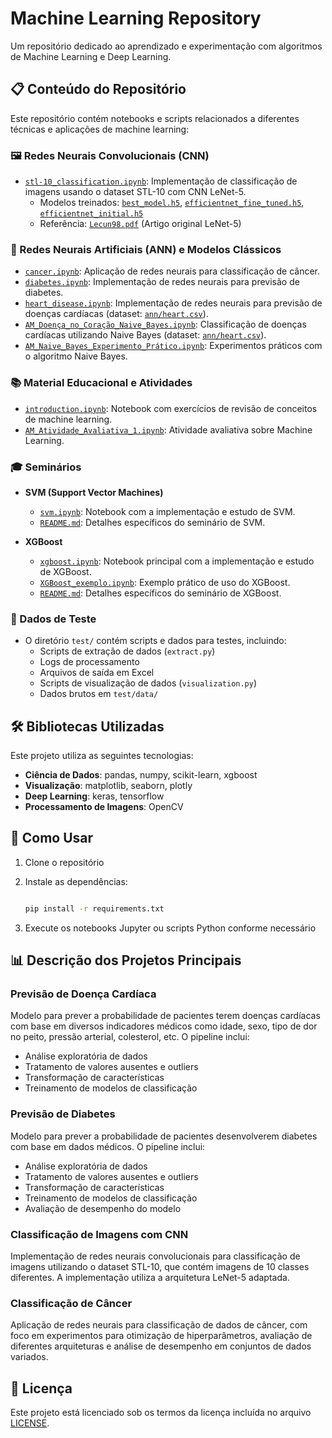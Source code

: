 # Machine Learning Repository

Um repositório dedicado ao aprendizado e experimentação com algoritmos de Machine Learning e Deep Learning.

## 📋 Conteúdo do Repositório

Este repositório contém notebooks e scripts relacionados a diferentes técnicas e aplicações de machine learning:

### 🖼️ Redes Neurais Convolucionais (CNN)

- [`stl-10_classification.ipynb`](./cnn/stl-10_classification.ipynb): Implementação de classificação de imagens usando o dataset STL-10 com CNN LeNet-5.
  - Modelos treinados: [`best_model.h5`](./cnn/best_model.h5), [`efficientnet_fine_tuned.h5`](./cnn/efficientnet_fine_tuned.h5), [`efficientnet_initial.h5`](./cnn/efficientnet_initial.h5)
  - Referência: [`Lecun98.pdf`](./cnn/Lecun98.pdf) (Artigo original LeNet-5)

### 🧠 Redes Neurais Artificiais (ANN) e Modelos Clássicos

- [`cancer.ipynb`](./ann/cancer.ipynb): Aplicação de redes neurais para classificação de câncer.
- [`diabetes.ipynb`](./ann/diabetes.ipynb): Implementação de redes neurais para previsão de diabetes.
- [`heart_disease.ipynb`](./ann/heart_disease.ipynb): Implementação de redes neurais para previsão de doenças cardíacas (dataset: [`ann/heart.csv`](./ann/heart.csv)).
- [`AM_Doença_no_Coração_Naive_Bayes.ipynb`](./ann/AM_Doença_no_Coração_Naive_Bayes.ipynb): Classificação de doenças cardíacas utilizando Naive Bayes (dataset: [`ann/heart.csv`](./ann/heart.csv)).
- [`AM_Naive_Bayes_Experimento_Prático.ipynb`](./ann/AM_Naive_Bayes_Experimento_Prático.ipynb): Experimentos práticos com o algoritmo Naive Bayes.

### 📚 Material Educacional e Atividades

- [`introduction.ipynb`](./introduction.ipynb): Notebook com exercícios de revisão de conceitos de machine learning.
- [`AM_Atividade_Avaliativa_1.ipynb`](./AM_Atividade_Avaliativa_1.ipynb): Atividade avaliativa sobre Machine Learning.

### 🎓 Seminários

- **SVM (Support Vector Machines)**

  - [`svm.ipynb`](./seminar/svm/svm.ipynb): Notebook com a implementação e estudo de SVM.
  - [`README.md`](./seminar/svm/README.md): Detalhes específicos do seminário de SVM.

- **XGBoost**

  - [`xgboost.ipynb`](./seminar/xgboost/xgboost.ipynb): Notebook principal com a implementação e estudo de XGBoost.
  - [`XGBoost_exemplo.ipynb`](./seminar/xgboost/XGBoost_exemplo.ipynb): Exemplo prático de uso do XGBoost.
  - [`README.md`](./seminar/xgboost/README.md): Detalhes específicos do seminário de XGBoost.

### 🧪 Dados de Teste

- O diretório `test/` contém scripts e dados para testes, incluindo:
  - Scripts de extração de dados (`extract.py`)
  - Logs de processamento
  - Arquivos de saída em Excel
  - Scripts de visualização de dados (`visualization.py`)
  - Dados brutos em `test/data/`

## 🛠️ Bibliotecas Utilizadas

Este projeto utiliza as seguintes tecnologias:

- **Ciência de Dados**: pandas, numpy, scikit-learn, xgboost
- **Visualização**: matplotlib, seaborn, plotly
- **Deep Learning**: keras, tensorflow
- **Processamento de Imagens**: OpenCV

## 🚀 Como Usar

1. Clone o repositório
2. Instale as dependências:

   ```bash

   pip install -r requirements.txt

   ```

3. Execute os notebooks Jupyter ou scripts Python conforme necessário

## 📊 Descrição dos Projetos Principais

### Previsão de Doença Cardíaca

Modelo para prever a probabilidade de pacientes terem doenças cardíacas com base em diversos indicadores médicos como idade, sexo, tipo de dor no peito, pressão arterial, colesterol, etc. O pipeline inclui:

- Análise exploratória de dados
- Tratamento de valores ausentes e outliers
- Transformação de características
- Treinamento de modelos de classificação

### Previsão de Diabetes

Modelo para prever a probabilidade de pacientes desenvolverem diabetes com base em dados médicos. O pipeline inclui:

- Análise exploratória de dados
- Tratamento de valores ausentes e outliers
- Transformação de características
- Treinamento de modelos de classificação
- Avaliação de desempenho do modelo

### Classificação de Imagens com CNN

Implementação de redes neurais convolucionais para classificação de imagens utilizando o dataset STL-10, que contém imagens de 10 classes diferentes. A implementação utiliza a arquitetura LeNet-5 adaptada.

### Classificação de Câncer

Aplicação de redes neurais para classificação de dados de câncer, com foco em experimentos para otimização de hiperparâmetros, avaliação de diferentes arquiteturas e análise de desempenho em conjuntos de dados variados.

## 📝 Licença

Este projeto está licenciado sob os termos da licença incluída no arquivo [LICENSE](./LICENSE).
